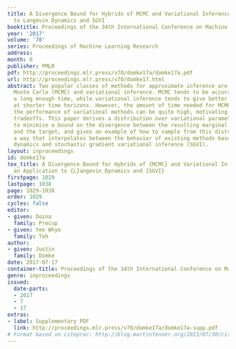 ```yaml
---
title: A Divergence Bound for Hybrids of MCMC and Variational Inference and an Application
  to Langevin Dynamics and SGVI
booktitle: Proceedings of the 34th International Conference on Machine Learning
year: '2017'
volume: '70'
series: Proceedings of Machine Learning Research
address: 
month: 0
publisher: PMLR
pdf: http://proceedings.mlr.press/v70/domke17a/domke17a.pdf
url: http://proceedings.mlr.press/v70/domke17.html
abstract: Two popular classes of methods for approximate inference are Markov chain
  Monte Carlo (MCMC) and variational inference. MCMC tends to be accurate if run for
  a long enough time, while variational inference tends to give better approximations
  at shorter time horizons. However, the amount of time needed for MCMC to exceed
  the performance of variational methods can be quite high, motivating more fine-grained
  tradeoffs. This paper derives a distribution over variational parameters, designed
  to minimize a bound on the divergence between the resulting marginal distribution
  and the target, and gives an example of how to sample from this distribution in
  a way that interpolates between the behavior of existing methods based on Langevin
  dynamics and stochastic gradient variational inference (SGVI).
layout: inproceedings
id: domke17a
tex_title: A Divergence Bound for Hybrids of {MCMC} and Variational Inference and
  an Application to {L}angevin Dynamics and {SGVI}
firstpage: 1029
lastpage: 1038
page: 1029-1038
order: 1029
cycles: false
editor:
- given: Doina
  family: Precup
- given: Yee Whye
  family: Teh
author:
- given: Justin
  family: Domke
date: 2017-07-17
container-title: Proceedings of the 34th International Conference on Machine Learning
genre: inproceedings
issued:
  date-parts:
  - 2017
  - 7
  - 17
extras:
- label: Supplementary PDF
  link: http://proceedings.mlr.press/v70/domke17a/domke17a-supp.pdf
# Format based on citeproc: http://blog.martinfenner.org/2013/07/30/citeproc-yaml-for-bibliographies/
---
```


